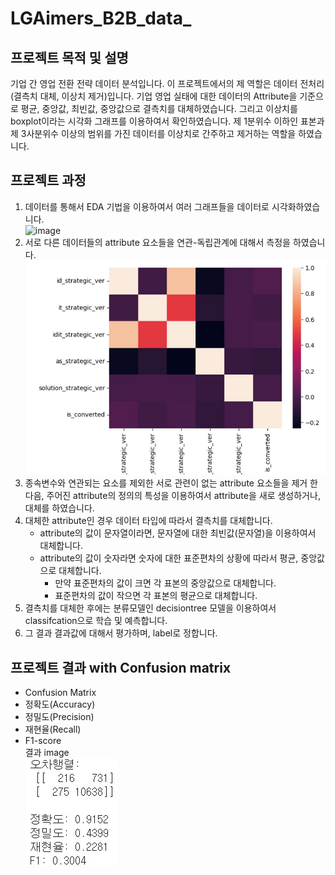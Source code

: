 # LGAimers_B2B_data_

## 프로젝트 목적 및 설명
기업 간 영업 전환 전략 데이터 분석입니다. 이 프로젝트에서의 제 역할은 데이터 전처리(결측치 대체, 이상치 제거)입니다. 
기업 영업 실태에 대한 데이터의 Attribute을 기준으로 평균, 중앙값, 최빈값, 중앙값으로 결측치를 대체하였습니다. 그리고 이상치를 boxplot이라는 시각화 그래프를 이용하여서 확인하였습니다. 제 1분위수 이하인 표본과 제 3사분위수 이상의 범위를 가진 데이터를 이상치로 간주하고 제거하는 역할을 하였습니다.

## 프로젝트 과정
1. 데이터를 통해서 EDA 기법을 이용하여서 여러 그래프들을 데이터로 시각화하였습니다.<br>
![image](https://github.com/user-attachments/assets/577ba17c-2d77-46b5-bc86-a68c4aed01a9)
2. 서로 다른 데이터들의 attribute 요소들을 연관-독립관계에 대해서 측정을 하였습니다.
![image](./image/heatmap.jpg)
3. 종속변수와 연관되는 요소를 제외한 서로 관련이 없는 attribute 요소들을 제거 한 다음, 주어진 attribute의 정의의 특성을 이용하여서 attribute을 새로 생성하거나, 대체를 하였습니다.
4. 대체한 attribute인 경우 데이터 타입에 따라서 결측치를 대체합니다.
   + attribute의 값이 문자열이라면, 문자열에 대한 최빈값(문자열)을 이용하여서 대체합니다.
   + attribute의 값이 숫자라면 숫자에 대한 표준편차의 상황에 따라서 평균, 중앙값으로 대체합니다.
     - 만약 표준편차의 값이 크면 각 표본의 중앙값으로 대체합니다.
     - 표준편차의 값이 작으면 각 표본의 평균으로 대체합니다.
5. 결측치를 대체한 후에는 분류모델인 decisiontree 모델을 이용하여서 classifcation으로 학습 및 예측합니다.
6. 그 결과 결과값에 대해서 평가하며, label로 정합니다.


## 프로젝트 결과 with Confusion matrix
+ Confusion Matrix
+ 정확도(Accuracy)
+ 정밀도(Precision)
+ 재현율(Recall)
+ F1-score <br>
결과 image <br>
![image](./image/result.jpg)
